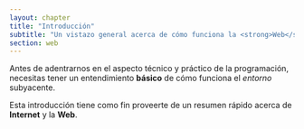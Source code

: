 ```yaml
---
layout: chapter
title: "Introducción"
subtitle: "Un vistazo general acerca de cómo funciona la <strong>Web</strong>"
section: web
---
```


Antes de adentrarnos en el aspecto técnico y práctico de la programación, necesitas tener un entendimiento **básico** de cómo funciona el _entorno_ subyacente. 

Esta introducción tiene como fin proveerte de un resumen rápido acerca de **Internet** y la **Web**.
